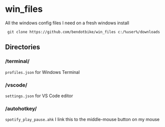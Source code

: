 # win_files
All the windows config files I need on a fresh windows install

``` git clone https://github.com/bendotbike/win_files c:/%user%/downloads```

## Directories
### /terminal/
```profiles.json``` for Windows Terminal

### /vscode/
```settings.json``` for VS Code editor

### /autohotkey/ 
```spotify_play_pause.ahk``` I link this to the middle-mouse button on my mouse
